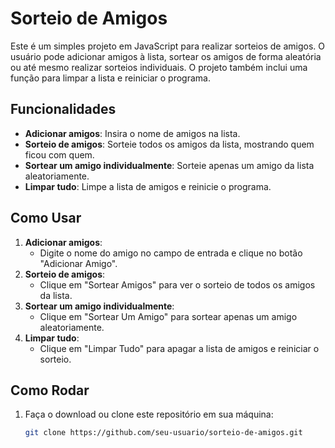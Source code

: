 # Sorteio de Amigos

Este é um simples projeto em JavaScript para realizar sorteios de amigos. O usuário pode adicionar amigos à lista, sortear os amigos de forma aleatória ou até mesmo realizar sorteios individuais. O projeto também inclui uma função para limpar a lista e reiniciar o programa.

## Funcionalidades

- **Adicionar amigos**: Insira o nome de amigos na lista.
- **Sorteio de amigos**: Sorteie todos os amigos da lista, mostrando quem ficou com quem.
- **Sortear um amigo individualmente**: Sorteie apenas um amigo da lista aleatoriamente.
- **Limpar tudo**: Limpe a lista de amigos e reinicie o programa.

## Como Usar

1. **Adicionar amigos**:
   - Digite o nome do amigo no campo de entrada e clique no botão "Adicionar Amigo".
2. **Sorteio de amigos**:
   - Clique em "Sortear Amigos" para ver o sorteio de todos os amigos da lista.
3. **Sortear um amigo individualmente**:
   - Clique em "Sortear Um Amigo" para sortear apenas um amigo aleatoriamente.
4. **Limpar tudo**:
   - Clique em "Limpar Tudo" para apagar a lista de amigos e reiniciar o sorteio.


## Como Rodar

1. Faça o download ou clone este repositório em sua máquina:
   ```bash
   git clone https://github.com/seu-usuario/sorteio-de-amigos.git
